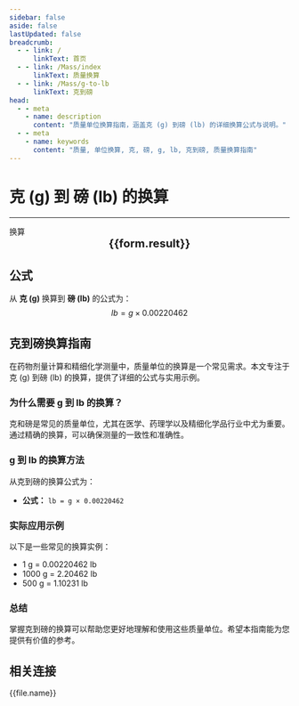 ```yaml
---
sidebar: false
aside: false
lastUpdated: false
breadcrumb:
  - - link: /
      linkText: 首页
  - - link: /Mass/index
      linkText: 质量换算
  - - link: /Mass/g-to-lb
      linkText: 克到磅
head:
  - - meta
    - name: description
      content: "质量单位换算指南，涵盖克 (g) 到磅 (lb) 的详细换算公式与说明。"
  - - meta
    - name: keywords
      content: "质量, 单位换算, 克, 磅, g, lb, 克到磅, 质量换算指南"
---
```

# 克 (g) 到 磅 (lb) 的换算
---
<script setup>
import { onMounted, reactive, inject, ref } from 'vue'
import { NButton, NForm, NFormItem, NInput, NInputNumber, NSelect, NCard, useMessage,NGrid ,NGi } from 'naive-ui'
import { defineClientComponent } from 'vitepress'
import { Mass } from '../files';

const convert = inject('convert')

const form = reactive({
  number: null,
  result: '',
})

const convertHandler = () => {
  if (form.number !== null && !isNaN(form.number)) {
    const convertedValue = parseFloat(form.number) * 0.00220462
    form.result = `${form.number}g = ${convertedValue.toFixed(4)}lb`
  } else {
    form.result = '请输入有效的数值。'
  }
}
</script>

<n-form size="large" :model="form">
  <n-form-item label="克 (g)">
    <n-input-number v-model:value="form.number" placeholder="输入克" style="width: 100%" />
  </n-form-item>
  <n-form-item>
    <n-button type="info" @click="convertHandler" block>换算</n-button>
  </n-form-item>
</n-form>

<n-card  embedded :bordered="false" hoverable>
  <div  style="text-align:center;font-size:20px;">
    <strong>{{form.result}}</strong>
  </div>
</n-card>

## 公式

从 **克 (g)** 换算到 **磅 (lb)** 的公式为：
$$ lb = g \times 0.00220462 $$

## 克到磅换算指南

在药物剂量计算和精细化学测量中，质量单位的换算是一个常见需求。本文专注于克 (g) 到磅 (lb) 的换算，提供了详细的公式与实用示例。

### 为什么需要 g 到 lb 的换算？

克和磅是常见的质量单位，尤其在医学、药理学以及精细化学品行业中尤为重要。通过精确的换算，可以确保测量的一致性和准确性。

### g 到 lb 的换算方法

从克到磅的换算公式为：

- **公式：** `lb = g × 0.00220462`

### 实际应用示例

以下是一些常见的换算实例：

- 1 g = 0.00220462 lb
- 1000 g = 2.20462 lb
- 500 g = 1.10231 lb

### 总结

掌握克到磅的换算可以帮助您更好地理解和使用这些质量单位。希望本指南能为您提供有价值的参考。

## 相关连接
<n-grid x-gap="12" :cols="2">
  <n-gi v-for="(file, index) in Mass" :key="index">
    <n-button
      text
      tag="a"
      :href="file.path"
      type="info"
    >
      {{file.name}}
    </n-button>
  </n-gi>
</n-grid>